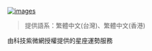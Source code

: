 [![images](https://lh3.googleusercontent.com/hKT5442d4Mmrmx6tCPV6Ft-ZUwvR6zps3pmArImOjbCTKS5SjQM_bvUEmYixA8fDzwCwJoAPmR5I=s90)](https://assistant.google.com/services/a/uid/000000b5033b5e97)
 
> 提供語系：繁體中文(台灣)、繁體中文(香港)

由科技紫微網授權提供的星座運勢服務